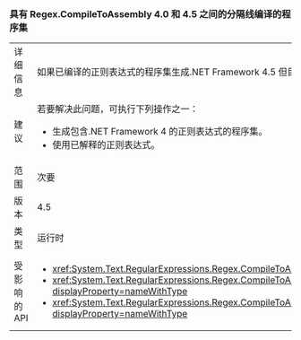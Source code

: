 ### <a name="assemblies-compiled-with-regexcompiletoassembly-breaks-between-40-and-45"></a>具有 Regex.CompileToAssembly 4.0 和 4.5 之间的分隔线编译的程序集

|   |   |
|---|---|
|详细信息|如果已编译的正则表达式的程序集生成.NET Framework 4.5 但目标.NET Framework 4 中，尝试使用正则表达式之一，因为安装程序集具有.NET Framework 4 的系统上引发异常。|
|建议|若要解决此问题，可执行下列操作之一：<ul><li>生成包含.NET Framework 4 的正则表达式的程序集。</li><li>使用已解释的正则表达式。</li></ul>|
|范围|次要|
|版本|4.5|
|类型|运行时|
|受影响的 API|<ul><li><xref:System.Text.RegularExpressions.Regex.CompileToAssembly(System.Text.RegularExpressions.RegexCompilationInfo[],System.Reflection.AssemblyName)?displayProperty=nameWithType></li><li><xref:System.Text.RegularExpressions.Regex.CompileToAssembly(System.Text.RegularExpressions.RegexCompilationInfo[],System.Reflection.AssemblyName,System.Reflection.Emit.CustomAttributeBuilder[])?displayProperty=nameWithType></li><li><xref:System.Text.RegularExpressions.Regex.CompileToAssembly(System.Text.RegularExpressions.RegexCompilationInfo[],System.Reflection.AssemblyName,System.Reflection.Emit.CustomAttributeBuilder[],System.String)?displayProperty=nameWithType></li></ul>|

